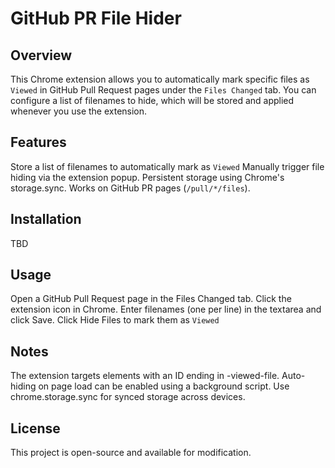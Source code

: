 # GitHub PR File Hider

## Overview

This Chrome extension allows you to automatically mark specific files as `Viewed` in GitHub Pull Request pages under the `Files Changed` tab. You can configure a list of filenames to hide, which will be stored and applied whenever you use the extension.


## Features

Store a list of filenames to automatically mark as `Viewed`
Manually trigger file hiding via the extension popup.
Persistent storage using Chrome's storage.sync.
Works on GitHub PR pages (`/pull/*/files`).


## Installation

TBD


## Usage

Open a GitHub Pull Request page in the Files Changed tab.
Click the extension icon in Chrome.
Enter filenames (one per line) in the textarea and click Save.
Click Hide Files to mark them as `Viewed`


## Notes

The extension targets elements with an ID ending in -viewed-file.
Auto-hiding on page load can be enabled using a background script.
Use chrome.storage.sync for synced storage across devices.

## License

This project is open-source and available for modification.
